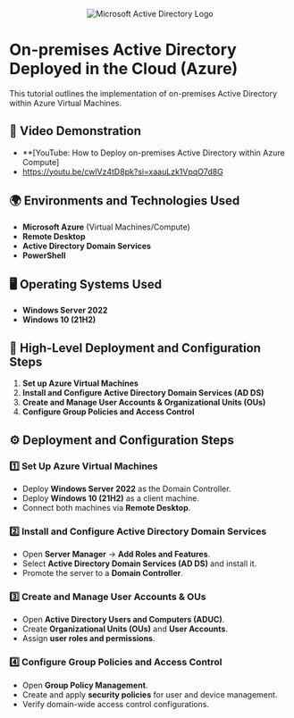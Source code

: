 <p align="center">
<img src="https://i.imgur.com/pU5A58S.png" alt="Microsoft Active Directory Logo"/>
</p>

# On-premises Active Directory Deployed in the Cloud (Azure)
This tutorial outlines the implementation of on-premises Active Directory within Azure Virtual Machines.

## 🎥 Video Demonstration
- **[YouTube: How to Deploy on-premises Active Directory within Azure Compute]
- https://youtu.be/cwlVz4tD8pk?si=xaauLzk1VpqO7d8G

## 🌍 Environments and Technologies Used
- **Microsoft Azure** (Virtual Machines/Compute)
- **Remote Desktop**
- **Active Directory Domain Services**
- **PowerShell**

## 🖥️ Operating Systems Used
- **Windows Server 2022**
- **Windows 10 (21H2)**

## 🔄 High-Level Deployment and Configuration Steps
1. **Set up Azure Virtual Machines**
2. **Install and Configure Active Directory Domain Services (AD DS)**
3. **Create and Manage User Accounts & Organizational Units (OUs)**
4. **Configure Group Policies and Access Control**

## ⚙️ Deployment and Configuration Steps

### 1️⃣ Set Up Azure Virtual Machines
- Deploy **Windows Server 2022** as the Domain Controller.
- Deploy **Windows 10 (21H2)** as a client machine.
- Connect both machines via **Remote Desktop**.

### 2️⃣ Install and Configure Active Directory Domain Services
- Open **Server Manager** → **Add Roles and Features**.
- Select **Active Directory Domain Services (AD DS)** and install it.
- Promote the server to a **Domain Controller**.

### 3️⃣ Create and Manage User Accounts & OUs
- Open **Active Directory Users and Computers (ADUC)**.
- Create **Organizational Units (OUs)** and **User Accounts**.
- Assign **user roles and permissions**.

### 4️⃣ Configure Group Policies and Access Control
- Open **Group Policy Management**.
- Create and apply **security policies** for user and device management.
- Verify domain-wide access control configurations.
